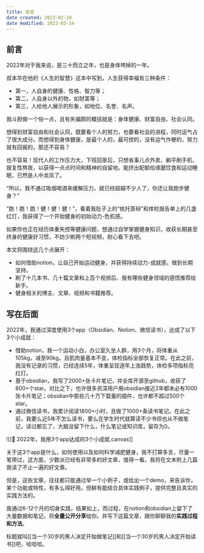 ```yaml
---
title: 前言
date created: 2023-02-10
date modified: 2023-03-14
---
```


## 前言

2022年对于我来说，是三十而立之年，也是身体垮掉的一年。

叔本华在他的《人生的智慧》这本中写到，人生获得幸福有三种条件：

- 第一，人自身的健康、性格、智力等；
- 第二，人自身以外的物，如财富等；
- 第三，人给他人展示的形象，如地位、名誉、名声。

我斗胆做一个俗一点，且有失偏颇的概括就是：身体健康、财富自由、社会认同。

想得到财富自由和社会认同，既要看个人的努力，也要看社会的进程，同时运气占了很大成分。而想得到身体健康，是最个人的，最可控的，没有运气作梗的，努力就有回报的，那还不容易？

也不容易！现代人的工作压力大，下班回家后，只想省事儿点外卖、躺平刷手机、报复性熬夜，以获得一点点时间和精神的自留地。能挤出配额给琢磨饮食和运动睡眠，已然是人中龙凤了。

“所以，我不通过吸烟喝酒来缓解压力，就已经超越不少人了，你还让我跑步健身？”

“跑！跑！跑！健！健！健！”，看着我肚子上的“依托答辩”和体检报告单上的几盏红灯，我获得了一个开始健身的初始动力-危机感。

如果你也正在经历体重失控等健康问题，想通过自学掌握健身知识，收获长期甚至终身的健康好习惯，不妨少刷两个短视频，耐心看下去吧。

本文将围绕这几个点展开：

- 如何借助notion，让自己开始运动健身，并获得持续动力-成就感，做到长期坚持。
- 刷了十几本书、几十篇文章和上百个视频后、我有哪些健身领域的感悟推荐给新手。
- 健身相关的博主、文章、视频和书籍推荐。

## 写在后面

2022年，我通过深度使用3个app（Obsidian、Notion、微信读书），达成了以下3个小成就：

- 借助notion，我一个运动小白，办公室久坐人群，用3个月，将体重从105kg，减至90kg，且肌肉量基本不变，体检指标全部恢复正常。在此之前，我没有记录的习惯，已经连续5年，体重呈现逐年上涨趋势，体检多项指标亮红灯。
- 基于obsidian，我写了2000+张卡片笔记，并全库开源至github，收获了800+个star。对比之下，也许很多资深用户用obsidian接近2年都未必有1000张卡片笔记；obsidian中那些几十万下载量的插件，也许都不超过500个star。
- 通过微信读书，我累计阅读1800+小时，且做了1000+条读书笔记。在此之前，我要么近5年不怎么读书，要么在学生时代就算读不少书但也从不做笔记，读过都忘了，大脑没留下什么，什么笔记或知识库，留存为0。

![[🧩 2022年，我用3个app达成的3个小成就.canvas]]

关于这3个app是什么，如何使用以及如何科学减肥健身，我不打算多言，尽量一笔带过，这方面，少数派已经有非常多的好文章，值得一看。我将在文末附上几篇我读了不止一遍的好文章。

但是，这些文章，往往都只能通过举一个小例子，或给出一个demo，来告诉你，某个功能或特性，有多么得好用。但鲜有能结合具体实践例子，提供完整且真实的实践方法的。

我通过6-12个月的切身实践，结果如上，而过程，在notion和obsidian上留下了大量数据和笔记，将**全量公开分享**给你。并写下这篇文章，跟你聊聊我的**实践过程和方法**。

标题就叫[[当一个30岁的男人决定开始做笔记]]和[[当一个30岁的男人决定开始读书]]吧，哈哈哈。
